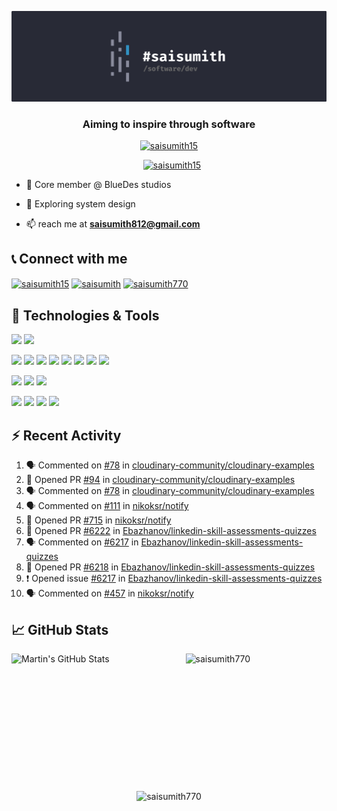 [![Header](https://raw.githubusercontent.com/saisumith770/saisumith770/master/github_profile_banner.svg "Header")](https://saisumith.netlify.app)

<h3 align="center">Aiming to inspire through software</h3>

<div align="center">
 <a href="https://twitter.com/saisumith15" target="blank"><img src="https://img.shields.io/twitter/follow/saisumith15?logo=twitter&style=for-the-badge" alt="saisumith15" /></a>

<a style="margin-left:10px;" href="https://www.linkedin.com/in/sai-sumith-a2b0061b5/" target="blank"><img src="https://img.shields.io/twitter/follow/saisumith?logo=linkedin&style=for-the-badge" alt="saisumith15" /></a>

</div>

- 🔭 Core member @ BlueDes studios

- 🌱 Exploring system design

- 📫 reach me at **saisumith812@gmail.com**

## 📞 Connect with me

<p align="left">
<a href="https://twitter.com/saisumith15" target="blank"><img align="center" src="https://raw.githubusercontent.com/rahuldkjain/github-profile-readme-generator/master/src/images/icons/Social/twitter.svg" alt="saisumith15" height="30" width="40" /></a>
<a href="https://www.linkedin.com/in/sai-sumith-a2b0061b5/" target="blank"><img align="center" src="https://raw.githubusercontent.com/rahuldkjain/github-profile-readme-generator/master/src/images/icons/Social/linked-in-alt.svg" alt="saisumith" height="30" width="40" /></a>
<a href="https://leetcode.com/saisumith770/" target="blank"><img align="center" src="https://raw.githubusercontent.com/rahuldkjain/github-profile-readme-generator/master/src/images/icons/Social/leet-code.svg" alt="saisumith770" height="30" width="40" /></a>
</p>

## 🔧 Technologies & Tools

![](https://img.shields.io/badge/OS-Linux-informational?style=flat&logo=linux&logoColor=white&color=2bbc8a)
![](https://img.shields.io/badge/Editor-Neovim-informational?style=flat&logo=neovim&logoColor=white&color=2bbc8a)

![](https://img.shields.io/badge/Code-Typescript-informational?style=flat&logo=typescript&logoColor=white&color=2bbc8a)
![](https://img.shields.io/badge/Code-JavaScript-informational?style=flat&logo=javascript&logoColor=white&color=2bbc8a)
![](https://img.shields.io/badge/Code-Golang-informational?style=flat&logo=go&logoColor=white&color=2bbc8a)
![](https://img.shields.io/badge/Code-Dart-informational?style=flat&logo=dart&logoColor=white&color=2bbc8a)
![](https://img.shields.io/badge/Code-Python-informational?style=flat&logo=python&logoColor=white&color=2bbc8a)
![](https://img.shields.io/badge/Code-Java-informational?style=flat&logo=java&logoColor=white&color=2bbc8a)
![](https://img.shields.io/badge/Code-C-informational?style=flat&logo=c&logoColor=white&color=2bbc8a)
![](https://img.shields.io/badge/Code-Elixir-informational?style=flat&logo=elixir&logoColor=white&color=2bbc8a)

![](https://img.shields.io/badge/Code-React-informational?style=flat&logo=react&logoColor=white&color=2bbc8a)
![](https://img.shields.io/badge/Code-Flutter-informational?style=flat&logo=flutter&logoColor=white&color=2bbc8a)
![](https://img.shields.io/badge/Code-Android-informational?style=flat&logo=android&logoColor=white&color=2bbc8a)

![](https://img.shields.io/badge/Shell-Fish-informational?style=flat&logo=gnu-bash&logoColor=white&color=2bbc8a)
![](https://img.shields.io/badge/Tools-MySQL-informational?style=flat&logo=mysql&logoColor=white&color=2bbc8a)
![](https://img.shields.io/badge/Tools-PostgreSQL-informational?style=flat&logo=postgresql&logoColor=white&color=2bbc8a)
![](https://img.shields.io/badge/Tools-Docker-informational?style=flat&logo=docker&logoColor=white&color=2bbc8a)

## :zap: Recent Activity 
<!--START_SECTION:activity-->
1. 🗣 Commented on [#78](https://github.com/cloudinary-community/cloudinary-examples/issues/78#issuecomment-1754316340) in [cloudinary-community/cloudinary-examples](https://github.com/cloudinary-community/cloudinary-examples)
2. 💪 Opened PR [#94](https://github.com/cloudinary-community/cloudinary-examples/pull/94) in [cloudinary-community/cloudinary-examples](https://github.com/cloudinary-community/cloudinary-examples)
3. 🗣 Commented on [#78](https://github.com/cloudinary-community/cloudinary-examples/issues/78#issuecomment-1753370747) in [cloudinary-community/cloudinary-examples](https://github.com/cloudinary-community/cloudinary-examples)
4. 🗣 Commented on [#111](https://github.com/nikoksr/notify/issues/111#issuecomment-1751939797) in [nikoksr/notify](https://github.com/nikoksr/notify)
5. 💪 Opened PR [#715](https://github.com/nikoksr/notify/pull/715) in [nikoksr/notify](https://github.com/nikoksr/notify)
6. 💪 Opened PR [#6222](https://github.com/Ebazhanov/linkedin-skill-assessments-quizzes/pull/6222) in [Ebazhanov/linkedin-skill-assessments-quizzes](https://github.com/Ebazhanov/linkedin-skill-assessments-quizzes)
7. 🗣 Commented on [#6217](https://github.com/Ebazhanov/linkedin-skill-assessments-quizzes/issues/6217#issuecomment-1750088931) in [Ebazhanov/linkedin-skill-assessments-quizzes](https://github.com/Ebazhanov/linkedin-skill-assessments-quizzes)
8. 💪 Opened PR [#6218](https://github.com/Ebazhanov/linkedin-skill-assessments-quizzes/pull/6218) in [Ebazhanov/linkedin-skill-assessments-quizzes](https://github.com/Ebazhanov/linkedin-skill-assessments-quizzes)
9. ❗ Opened issue [#6217](https://github.com/Ebazhanov/linkedin-skill-assessments-quizzes/issues/6217) in [Ebazhanov/linkedin-skill-assessments-quizzes](https://github.com/Ebazhanov/linkedin-skill-assessments-quizzes)
10. 🗣 Commented on [#457](https://github.com/nikoksr/notify/issues/457#issuecomment-1749655487) in [nikoksr/notify](https://github.com/nikoksr/notify)
<!--END_SECTION:activity-->

## &#x1f4c8; GitHub Stats

<div style="display:flex;flex-wrap:wrap;justify-content:space-between">
  <img align="center" height="200px" src="https://github-readme-stats.vercel.app/api?username=saisumith770&show_icons=true&line_height=27&count_private=true&title_color=ffffff&text_color=c9cacc&icon_color=2bbc8a&bg_color=1d1f21" alt="Martin's GitHub Stats" />
<img align="center" height="200px" src="https://github-readme-stats.vercel.app/api/top-langs?username=saisumith770&show_icons=true&locale=en&layout=compact&tex&title_color=ffffff&text_color=c9cacc&icon_color=2bbc8a&bg_color=1d1f21" alt="saisumith770" /></p>
  </div>

<div align="center"><img style="position:relative;top:20px" src="https://github-readme-streak-stats.herokuapp.com/?user=saisumith770" alt="saisumith770" /></div>
